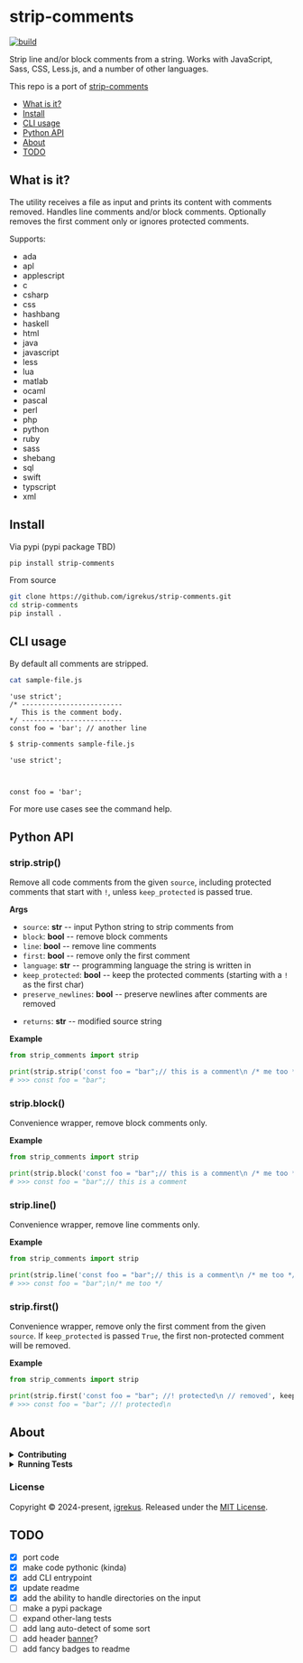 # strip-comments
[![build](https://github.com/igrekus/strip-comments/actions/workflows/python-package.yml/badge.svg)](https://github.com/igrekus/strip-comments/actions/workflows/python-package.yml)

Strip line and/or block comments from a string. Works with JavaScript, Sass, CSS, Less.js, and a number of other languages.

This repo is a port of [strip-comments](https://github.com/jonschlinkert/strip-comments)

- [What is it?](#what-is-it)
- [Install](#install)
- [CLI usage](#cli-usage)
- [Python API](#python-api)
- [About](#about)
- [TODO](#todo)

## What is it?

The utility receives a file as input and prints its content with comments removed. Handles line comments and/or block comments. Optionally removes the first comment only or ignores protected comments.

Supports:

* ada
* apl
* applescript
* c
* csharp
* css
* hashbang
* haskell
* html
* java
* javascript
* less
* lua
* matlab
* ocaml
* pascal
* perl
* php
* python
* ruby
* sass
* shebang
* sql
* swift
* typscript
* xml

## Install

Via pypi (pypi package TBD)
```sh
pip install strip-comments
```

From source
```sh
git clone https://github.com/igrekus/strip-comments.git
cd strip-comments
pip install .
```

## CLI usage

By default all comments are stripped.

```bash
cat sample-file.js
```
```text
'use strict';
/* -------------------------
   This is the comment body.
*/ -------------------------
const foo = 'bar'; // another line 
```
```bash
$ strip-comments sample-file.js
```
```text
'use strict';



const foo = 'bar'; 
```

For more use cases see the command help.

## Python API

### strip.strip()

Remove all code comments from the given `source`, including protected comments that start with `!`, unless `keep_protected` is passed true.

**Args**

- `source`: **str** -- input Python string to strip comments from
- `block`: **bool** -- remove block comments
- `line`: **bool** -- remove line comments
- `first`: **bool** -- remove only the first comment
- `language`: **str** -- programming language the string is written in
- `keep_protected`: **bool** -- keep the protected comments (starting with a `!` as the first char) 
- `preserve_newlines`: **bool** -- preserve newlines after comments are removed
* `returns`: **str** -- modified source string

**Example**

```python
from strip_comments import strip

print(strip.strip('const foo = "bar";// this is a comment\n /* me too */'))
# >>> const foo = "bar";
```

### strip.block()

Convenience wrapper, remove block comments only.

**Example**

```python
from strip_comments import strip

print(strip.block('const foo = "bar";// this is a comment\n /* me too */'))
# >>> const foo = "bar";// this is a comment
```

### strip.line()

Convenience wrapper, remove line comments only.

**Example**

```python
from strip_comments import strip

print(strip.line('const foo = "bar";// this is a comment\n /* me too */'))
# >>> const foo = "bar";\n/* me too */
```

### strip.first()

Convenience wrapper, remove only the first comment from the given `source`. If `keep_protected` is passed `True`, the first non-protected comment will be removed.

**Example**

```python
from strip_comments import strip

print(strip.first('const foo = "bar"; //! protected\n // removed', keep_protected=True))
# >>> const foo = "bar"; //! protected\n
```

## About

<details>
<summary><strong>Contributing</strong></summary>

Pull requests and stars are always welcome. For bugs and feature requests, please [create](https://github.com/igrekus/strip-comments/issues) an issue.
</details>

<details>
<summary><strong>Running Tests</strong></summary>

```sh
pip install pytest
pytest tests
```
</details>

### License

Copyright © 2024-present, [igrekus](https://github.com/igrekus).
Released under the [MIT License](LICENSE).

## TODO

- [x] port code
- [x] make code pythonic (kinda)
- [x] add CLI entrypoint
- [x] update readme
- [x] add the ability to handle directories on the input
- [ ] make a pypi package
- [ ] expand other-lang tests
- [ ] add lang auto-detect of some sort
- [ ] add header [banner](https://github.com/jonschlinkert/update-banner)?
- [ ] add fancy badges to readme
